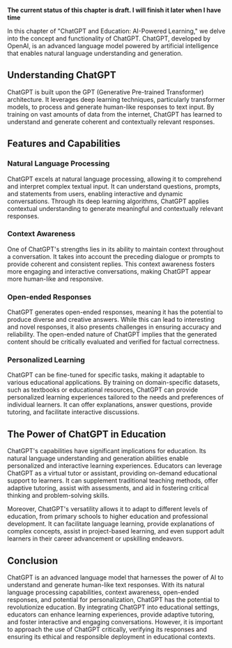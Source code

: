 **The current status of this chapter is draft. I will finish it later when I have time**

In this chapter of "ChatGPT and Education: AI-Powered Learning," we delve into the concept and functionality of ChatGPT. ChatGPT, developed by OpenAI, is an advanced language model powered by artificial intelligence that enables natural language understanding and generation.

Understanding ChatGPT
---------------------

ChatGPT is built upon the GPT (Generative Pre-trained Transformer) architecture. It leverages deep learning techniques, particularly transformer models, to process and generate human-like responses to text input. By training on vast amounts of data from the internet, ChatGPT has learned to understand and generate coherent and contextually relevant responses.

Features and Capabilities
-------------------------

### Natural Language Processing

ChatGPT excels at natural language processing, allowing it to comprehend and interpret complex textual input. It can understand questions, prompts, and statements from users, enabling interactive and dynamic conversations. Through its deep learning algorithms, ChatGPT applies contextual understanding to generate meaningful and contextually relevant responses.

### Context Awareness

One of ChatGPT's strengths lies in its ability to maintain context throughout a conversation. It takes into account the preceding dialogue or prompts to provide coherent and consistent replies. This context awareness fosters more engaging and interactive conversations, making ChatGPT appear more human-like and responsive.

### Open-ended Responses

ChatGPT generates open-ended responses, meaning it has the potential to produce diverse and creative answers. While this can lead to interesting and novel responses, it also presents challenges in ensuring accuracy and reliability. The open-ended nature of ChatGPT implies that the generated content should be critically evaluated and verified for factual correctness.

### Personalized Learning

ChatGPT can be fine-tuned for specific tasks, making it adaptable to various educational applications. By training on domain-specific datasets, such as textbooks or educational resources, ChatGPT can provide personalized learning experiences tailored to the needs and preferences of individual learners. It can offer explanations, answer questions, provide tutoring, and facilitate interactive discussions.

The Power of ChatGPT in Education
---------------------------------

ChatGPT's capabilities have significant implications for education. Its natural language understanding and generation abilities enable personalized and interactive learning experiences. Educators can leverage ChatGPT as a virtual tutor or assistant, providing on-demand educational support to learners. It can supplement traditional teaching methods, offer adaptive tutoring, assist with assessments, and aid in fostering critical thinking and problem-solving skills.

Moreover, ChatGPT's versatility allows it to adapt to different levels of education, from primary schools to higher education and professional development. It can facilitate language learning, provide explanations of complex concepts, assist in project-based learning, and even support adult learners in their career advancement or upskilling endeavors.

Conclusion
----------

ChatGPT is an advanced language model that harnesses the power of AI to understand and generate human-like text responses. With its natural language processing capabilities, context awareness, open-ended responses, and potential for personalization, ChatGPT has the potential to revolutionize education. By integrating ChatGPT into educational settings, educators can enhance learning experiences, provide adaptive tutoring, and foster interactive and engaging conversations. However, it is important to approach the use of ChatGPT critically, verifying its responses and ensuring its ethical and responsible deployment in educational contexts.
